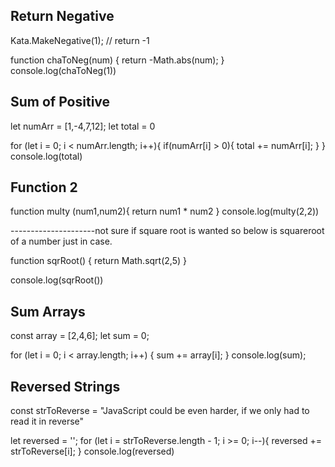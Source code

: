 ## Return Negative
Kata.MakeNegative(1);  // return -1

function chaToNeg(num)
{
    return -Math.abs(num);
}
console.log(chaToNeg(1))


## Sum of Positive

let numArr = [1,-4,7,12];
let total = 0

for (let i = 0; i < numArr.length; i++){
    if(numArr[i] > 0){
        total += numArr[i];
    }
  }
  console.log(total)


## Function 2

function multy (num1,num2){
    return num1 * num2
}
console.log(multy(2,2))

---------------------not sure if square root is wanted so below is squareroot of a number just in case.

function sqrRoot() {
    return Math.sqrt(2,5)
}

console.log(sqrRoot())

## Sum Arrays

const array = [2,4,6];
let sum = 0;

for (let i = 0; i < array.length; i++) {
    sum += array[i];
}
console.log(sum);


## Reversed Strings

const strToReverse = "JavaScript could be even harder, if we only had to read it in reverse"

let reversed = '';
for (let i = strToReverse.length - 1; i >= 0; i--){
    reversed += strToReverse[i];
}
console.log(reversed)
